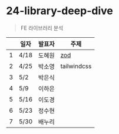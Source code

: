 # 24-library-deep-dive

>  FE 라이브러리 분석

|  | 일자  | 발표자 | 주제 |
|--|------|------|------|
| 1| 4/18 | 도혜원 | [zod](https://github.com/livid-fe-study/24-library-deep-dive/tree/main/w01) |
| 2| 4/25 | 박소영 | tailwindcss |
| 3| 5/2  | 박은식 | |
| 4| 5/9  | 이하은 | |
| 5| 5/16 | 이도경 | |
| 6| 5/23 | 정수현 | |
| 7| 5/30 | 배누리 | |
